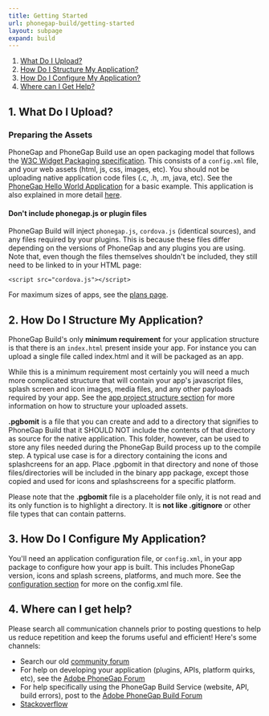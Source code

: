 ```yaml
---
title: Getting Started
url: phonegap-build/getting-started
layout: subpage
expand: build
---
```


1. [What Do I Upload?](#what_do_i_upload)
1. [How Do I Structure My Application?](#structure_application)
1. [How Do I Configure My Application?](#configure_application)
1. [Where can I Get Help?](#help)

## 1. What Do I Upload?<a class="anchor" id="what_do_i_upload"></a>

### Preparing the Assets

PhoneGap and PhoneGap Build use an open packaging model that follows the [W3C Widget Packaging specification](http://www.w3.org/TR/widgets/). This consists of a `config.xml` file, and your web assets (html, js, css, images, etc). You should not be uploading native application code files (.c, .h, .m, java, etc). See the [PhoneGap Hello World Application](https://github.com/phonegap/phonegap-template-hello-world) for a basic example. This application is also explained in more detail [here](/tutorials/develop/hello-world-explained/).

#### Don't include phonegap.js or plugin files

PhoneGap Build will inject `phonegap.js`, `cordova.js` (identical sources), and any files required by your plugins. This is because these files differ depending on the versions of PhoneGap and any plugins you are using. Note that, even though the files themselves shouldn't be included, they still need to be linked to in your HTML page:

    <script src="cordova.js"></script>

For maximum sizes of apps, see the <a href="https://build.phonegap.com/plans">plans page</a>.

## 2. How Do I Structure My Application? <a class="anchor" id="structure_application"></a>

PhoneGap Build's only **minimum requirement** for your application structure is that there is an `index.html` present inside your app. For instance you can upload a single file called index.html and it will be packaged as an app.

While this is a minimum requirement most certainly you will need a much more complicated structure that will contain your app's javascript files, splash screen and icon images, media files, and any other payloads required by your app. See the [app project structure section](app-project-structure) for more information on how to structure your uploaded assets.

**.pgbomit** is a file that you can create and add to a directory that signifies to PhoneGap Build that it SHOULD NOT include the contents of that directory as source for the native application. This folder, however, can be used to store any files needed during the PhoneGap Build process up to the compile step. A typical use case is for a directory containing the icons and splashcreens for an app. Place .pgbomit in that directory and none of those files/directories will be included in the binary app package, except those copied and used for icons and splashscreens for a specific platform.

Please note that the **.pgbomit** file is a placeholder file only, it is not read and its only function is to highlight a directory. It is **not like .gitignore** or other file types that can contain patterns.

## 3. How Do I Configure My Application?<a class="anchor" id="configure_application"></a>

You'll need an application configuration file, or `config.xml`, in your app package to configure how your app is built. This includes PhoneGap version, icons and splash screens, platforms, and much more. See the [configuration section](../configuring/) for more on the config.xml file.

## 4. Where can I get help?<a class="anchor" id="help"></a>

Please search all communication channels prior to posting questions to help us reduce repetition and keep the forums useful and efficient! Here's some channels:

- Search our old [community forum](http://community.phonegap.com)
- For help on developing your application (plugins, APIs, platform quirks, etc), see the [Adobe PhoneGap Forum](https://forums.adobe.com/community/phonegap/)
- For help specifically using the PhoneGap Build Service (website, API, build errors), post to the [Adobe PhoneGap Build Forum](https://forums.adobe.com/community/phonegap/)
- [Stackoverflow](http://www.stackoverflow.com)
